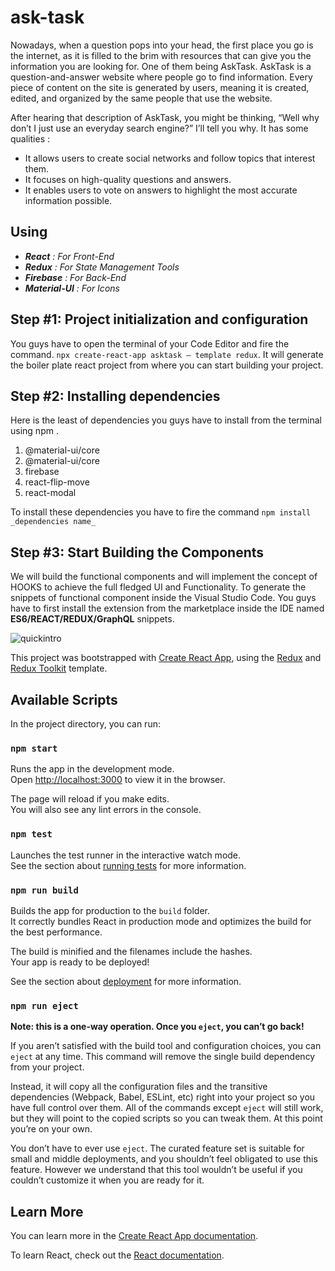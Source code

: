 # ask-task

Nowadays, when a question pops into your head, the first place you go is the internet, as it is filled to the brim with resources that can give you the information you are looking for. One of them being AskTask. AskTask is a question-and-answer website where people go to find information. Every piece of content on the site is generated by users, meaning it is created, edited, and organized by the same people that use the website.

After hearing that description of AskTask, you might be thinking, “Well why don’t I just use an everyday search engine?” I’ll tell you why. It has some qualities :

- It allows users to create social networks and follow topics that interest them.
- It focuses on high-quality questions and answers.
- It enables users to vote on answers to highlight the most accurate information possible.

## Using

- _**React** : For Front-End_
- _**Redux** : For State Management Tools_
- _**Firebase** : For Back-End_
- _**Material-UI** : For Icons_


## **Step #1: Project initialization and configuration**

You guys have to open the terminal of your Code Editor and fire the command. ``` npx create-react-app asktask — template redux ```. It will generate the boiler plate react project from where you can start building your project.


## **Step #2: Installing dependencies**

Here is the least of dependencies you guys have to install from the terminal using npm .

1. @material-ui/core
2. @material-ui/core
3. firebase
4. react-flip-move
5. react-modal

To install these dependencies you have to fire the command ```npm install _dependencies name_ ```


## **Step #3: Start Building the Components**

We will build the functional components and will implement the concept of HOOKS to achieve the full fledged UI and Functionality.
To generate the snippets of functional component inside the Visual Studio Code. You guys have to first install the extension from the marketplace inside the IDE named **ES6/REACT/REDUX/GraphQL** snippets.


![quickintro](https://user-images.githubusercontent.com/59790625/155163798-3503fa0e-34a8-4b6a-b183-526170feb2b7.gif)



This project was bootstrapped with [Create React App](https://github.com/facebook/create-react-app), using the [Redux](https://redux.js.org/) and [Redux Toolkit](https://redux-toolkit.js.org/) template.

## Available Scripts

In the project directory, you can run:

### `npm start`

Runs the app in the development mode.<br />
Open [http://localhost:3000](http://localhost:3000) to view it in the browser.

The page will reload if you make edits.<br />
You will also see any lint errors in the console.

### `npm test`

Launches the test runner in the interactive watch mode.<br />
See the section about [running tests](https://facebook.github.io/create-react-app/docs/running-tests) for more information.

### `npm run build`

Builds the app for production to the `build` folder.<br />
It correctly bundles React in production mode and optimizes the build for the best performance.

The build is minified and the filenames include the hashes.<br />
Your app is ready to be deployed!

See the section about [deployment](https://facebook.github.io/create-react-app/docs/deployment) for more information.

### `npm run eject`

**Note: this is a one-way operation. Once you `eject`, you can’t go back!**

If you aren’t satisfied with the build tool and configuration choices, you can `eject` at any time. This command will remove the single build dependency from your project.

Instead, it will copy all the configuration files and the transitive dependencies (Webpack, Babel, ESLint, etc) right into your project so you have full control over them. All of the commands except `eject` will still work, but they will point to the copied scripts so you can tweak them. At this point you’re on your own.

You don’t have to ever use `eject`. The curated feature set is suitable for small and middle deployments, and you shouldn’t feel obligated to use this feature. However we understand that this tool wouldn’t be useful if you couldn’t customize it when you are ready for it.

## Learn More

You can learn more in the [Create React App documentation](https://facebook.github.io/create-react-app/docs/getting-started).

To learn React, check out the [React documentation](https://reactjs.org/).

